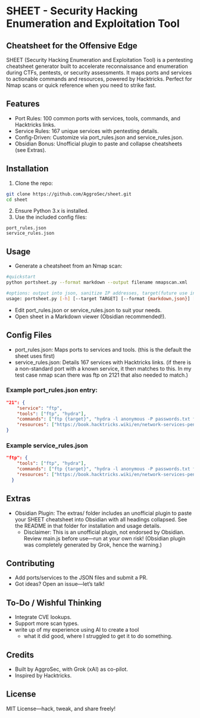 # SHEET - Security Hacking Enumeration and Exploitation Tool

## Cheatsheet for the Offensive Edge

SHEET (Security Hacking Enumeration and Exploitation Tool) is a pentesting cheatsheet generator built to accelerate reconnaissance and enumeration during CTFs, pentests, or security assessments. It maps ports and services to actionable commands and resources, powered by Hacktricks. Perfect for Nmap scans or quick reference when you need to strike fast.

## Features

* Port Rules: 100 common ports with services, tools, commands, and Hacktricks links.
* Service Rules: 167 unique services with pentesting details.
* Config-Driven: Customize via port_rules.json and service_rules.json.
* Obsidian Bonus: Unofficial plugin to paste and collapse cheatsheets (see Extras).

## Installation

1. Clone the repo:
```bash
git clone https://github.com/AggroSec/sheet.git
cd sheet
```
2. Ensure Python 3.x is installed.
3. Use the included config files:
```
port_rules.json
service_rules.json
```

## Usage

* Generate a cheatsheet from an Nmap scan:
```bash
#quickstart
python portsheet.py --format markdown --output filename nmapscan.xml

#options: output into json, sanitize IP addresses, target(future use in pulling specific computers out of a multi-machine scan(currently not in)), name (required in combination with sanitize)
usage: portsheet.py [-h] [--target TARGET] [--format {markdown,json}] [--sanitize] [--output OUTPUT] [--name NAME] nmap_file
```
* Edit port_rules.json or service_rules.json to suit your needs.
* Open sheet in a Markdown viewer (Obsidian recommended!).

## Config Files

* port_rules.json: Maps ports to services and tools. (this is the default the sheet uses first)
* service_rules.json: Details 167 services with Hacktricks links. (if there is a non-standard port with a known service, it then matches to this. In my test case nmap scan there was ftp on 2121 that also needed to match.)

### Example port_rules.json entry:
```json
"21": {
    "service": "ftp",
    "tools": ["ftp", "hydra"],
    "commands": ["ftp {target}", "hydra -l anonymous -P passwords.txt ftp://{target}"],
    "resources": ["https://book.hacktricks.wiki/en/network-services-pentesting/pentesting-ftp/index.html"]
}
```
### Example service_rules.json
```json
"ftp": {
    "tools": ["ftp", "hydra"],
    "commands": ["ftp {target}", "hydra -l anonymous -P passwords.txt ftp://{target}"],
    "resources": ["https://book.hacktricks.wiki/en/network-services-pentesting/pentesting-ftp/index.html"]
  }
```

## Extras

* Obsidian Plugin: The extras/ folder includes an unofficial plugin to paste your SHEET cheatsheet into Obsidian with all headings collapsed. See the README in that folder for installation and usage details.
    * Disclaimer: This is an unofficial plugin, not endorsed by Obsidian. Review main.js before use—run at your own risk! (Obsidian plugin was completely generated by Grok, hence the warning.)

## Contributing

* Add ports/services to the JSON files and submit a PR.
* Got ideas? Open an issue—let’s talk!

## To-Do / Wishful Thinking

* Integrate CVE lookups.
* Support more scan types.
* write up of my experience using AI to create a tool
    * what it did good, where I struggled to get it to do something.

## Credits

* Built by AggroSec, with Grok (xAI) as co-pilot.
* Inspired by Hacktricks.

## License

MIT License—hack, tweak, and share freely!
